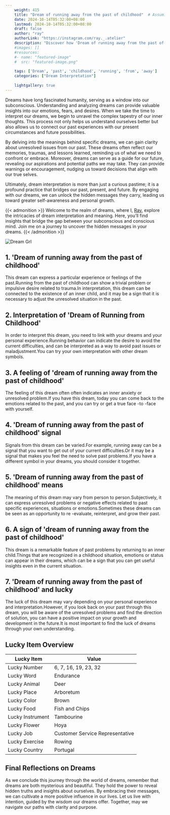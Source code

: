 ```yaml
---
    weight: 415
    title: "Dream of running away from the past of childhood"  # Assuming 'title' column exists
    date: 2024-10-14T05:32:00+08:00
    lastmod: 2024-10-14T05:32:00+08:00
    draft: false
    author: "ray"
    authorLink: "https://instagram.com/ray._.atelier"
    description: "Discover how 'Dream of running away from the past of childhood' can interpret your future and uncover its significant meanings in your life."
    #images: []
    #resources:
    #- name: "featured-image"
    #  src: "featured-image.png"
    
    tags: ['Dream', 'past', 'childhood', 'running', 'from', 'away']
    categories: ["Dream Interpretation"]
    
    lightgallery: true
---
```

    
Dreams have long fascinated humanity, serving as a window into our subconscious. Understanding and analyzing dreams can provide valuable insights into our emotions, fears, and desires. When we take the time to interpret our dreams, we begin to unravel the complex tapestry of our inner thoughts. This process not only helps us understand ourselves better but also allows us to connect our past experiences with our present circumstances and future possibilities.

By delving into the meanings behind specific dreams, we can gain clarity about unresolved issues from our past. These dreams often reflect our memories, traumas, and lessons learned, reminding us of what we need to confront or embrace. Moreover, dreams can serve as a guide for our future, revealing our aspirations and potential paths we may take. They can provide warnings or encouragement, nudging us toward decisions that align with our true selves.

Ultimately, dream interpretation is more than just a curious pastime; it is a profound practice that bridges our past, present, and future. By engaging with our dreams, we can unlock the hidden messages they carry, leading us toward greater self-awareness and personal growth.

{{< admonition >}}
Welcome to the realm of dreams, where I, [Ray](https://instagram.com/ray._.atelier), explore the intricacies of dream interpretation and meaning. Here, you’ll find insights that bridge the gap between your subconscious and conscious mind. Join me on a journey to uncover the hidden messages in your dreams.
{{< /admonition >}}

![Dream Grl](https://cdn.pixabay.com/photo/2017/11/02/03/35/gothic-2910057_1280.jpg "Dream Grl")

## 1. 'Dream of running away from the past of childhood'
This dream can express a particular experience or feelings of the past.Running from the past of childhood can show a trivial problem or impulsive desire related to trauma.In interpretation, this dream can be connected to the existence of an inner child, and it may be a sign that it is necessary to adjust the unresolved situation in the past.

## 2. Interpretation of 'Dream of Running from Childhood'
In order to interpret this dream, you need to link with your dreams and your personal experience.Running behavior can indicate the desire to avoid the current difficulties, and can be interpreted as a way to avoid past issues or maladjustment.You can try your own interpretation with other dream symbols.

## 3. A feeling of 'dream of running away from the past of childhood'
The feeling of this dream often often indicates an inner anxiety or unresolved problem.If you have this dream, today you can come back to the emotions related to the past, and you can try or get a true face -to -face with yourself.

## 4. 'Dream of running away from the past of childhood' signal
Signals from this dream can be varied.For example, running away can be a signal that you want to get out of your current difficulties.Or it may be a signal that makes you feel the need to solve past problems.If you have a different symbol in your dreams, you should consider it together.

## 5. 'Dream of running away from the past of childhood' means
The meaning of this dream may vary from person to person.Subjectively, it can express unresolved problems or negative effects related to past specific experiences, situations or emotions.Sometimes these dreams can be seen as an opportunity to re -evaluate, reinterpret, and grow their past.

## 6. A sign of 'dream of running away from the past of childhood'
This dream is a remarkable feature of past problems by returning to an inner child.Things that are recognized in a childhood situation, emotions or status can appear in their dreams, which can be a sign that you can get useful insights even in the current situation.

## 7. 'Dream of running away from the past of childhood' and lucky
The luck of this dream may vary depending on your personal experience and interpretation.However, if you look back on your past through this dream, you will be aware of the unresolved problems and find the direction of solution, you can have a positive impact on your growth and development in the future.It is most important to find the luck of dreams through your own understanding.

## Lucky Item Overview
| Lucky Item          | Value              |
|---------------|--------------------|
| Lucky Number        | 6, 7, 16, 19, 23, 32  |
| Lucky Word          | Endurance |
| Lucky Animal        | Deer |
| Lucky Place         | Arboretum     |
| Lucky Color         | Brown     |
| Lucky Food          | Fish and Chips      |
| Lucky Instrument    | Tambourine |
| Lucky Flower        | Hoya    |
| Lucky Job           | Customer Service Representative       |
| Lucky Exercise      | Rowing  |
| Lucky Country       | Portugal    |


##  Final Reflections on Dreams

As we conclude this journey through the world of dreams, remember that dreams are both mysterious and beautiful. They hold the power to reveal hidden truths and insights about ourselves. By embracing their messages, we can cultivate a more positive influence in our lives. Let us live with intention, guided by the wisdom our dreams offer. Together, may we navigate our paths with clarity and purpose.
